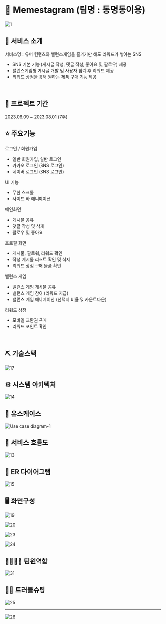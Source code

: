 # 📱 Memestagram (팀명 : 동명동이용)
![1](https://github.com/2023-SMHRD-SW-DataDesign-1/DongMyeongDong/assets/42428256/4c465219-6fbc-41dd-a6c0-342eda300be5)
<br>

## 👀 서비스 소개
서비스명 : 유머 컨텐츠와 밸런스게임을 즐기기만 해도 리워드가 쌓이는 SNS
* SNS 기본 기능 (게시글 작성, 댓글 작성, 좋아요 및 팔로우) 제공
* 밸런스게임형 게시글 개발 및 사용자 참여 후 리워드 제공
* 리워드 상점을 통해 원하는 제품 구매 기능 제공
<br>

## 📅 프로젝트 기간
2023.06.09 ~ 2023.08.01 (7주)
<br>

## ⭐ 주요기능
로그인 / 회원가입
* 일반 회원가입, 일반 로그인
* 카카오 로그인 (SNS 로그인)
* 네이버 로그인 (SNS 로그인)
  
UI 기능
* 무한 스크롤
* 사이드 바 애니메이션
  
메인화면
* 게시물 공유
* 댓글 작성 및 삭제
* 팔로우 및 좋아요
  
프로필 화면
* 게시물, 팔로워, 리워드 확인
* 작성 게시물 리스트 확인 및 삭제
* 리워드 상점 구매 물품 확인
  
밸런스 게임
* 밸런스 게임 게시물 공유
* 밸런스 게임 참여 (리워드 지급)
* 밸런스 게임 애니메이션 (선택지 비율 및 카운트다운)
  
리워드 상점
* 모바일 교환권 구매
* 리워드 포인트 확인
<br>

## ⛏ 기술스택
![17](https://github.com/2023-SMHRD-SW-DataDesign-1/DongMyeongDong/assets/42428256/1660aa06-02dc-46d5-9de6-3c99255e9087)
<br>

## ⚙ 시스템 아키텍처
![14](https://github.com/2023-SMHRD-SW-DataDesign-1/DongMyeongDong/assets/42428256/f4188d14-5c85-4d45-a6a9-2369b53bc9f2)
<br>

## 📌 유스케이스
![Use case diagram-1](https://github.com/2023-SMHRD-SW-DataDesign-1/DongMyeongDong/assets/42428256/d483c4ef-6635-44c7-9971-b5173037065f)
<br>

## 📌 서비스 흐름도
![13](https://github.com/2023-SMHRD-SW-DataDesign-1/DongMyeongDong/assets/42428256/12d4eea4-f01f-4a63-a8d8-d72d3e175f41)
<br>

## 📌 ER 다이어그램
![15](https://github.com/2023-SMHRD-SW-DataDesign-1/DongMyeongDong/assets/42428256/f88a3156-f5e5-41ce-b76a-146948a9580d)
<br>

## 🖥 화면구성
![19](https://github.com/2023-SMHRD-SW-DataDesign-1/DongMyeongDong/assets/42428256/e1b5ef0f-0269-45c5-bf98-e0b92cb942e6)
<br>

![20](https://github.com/2023-SMHRD-SW-DataDesign-1/DongMyeongDong/assets/42428256/ae4f6add-bd6e-4607-9154-da5498f84088)
<br>

![23](https://github.com/2023-SMHRD-SW-DataDesign-1/DongMyeongDong/assets/42428256/b1f699fd-2f5c-4fb2-ac53-f6bc9df2f214)
<br>

![24](https://github.com/2023-SMHRD-SW-DataDesign-1/DongMyeongDong/assets/42428256/5197664f-3740-473c-859b-e490624759a8)
<br>

## 👨‍👩‍👦‍👦 팀원역할
![31](https://github.com/2023-SMHRD-SW-DataDesign-1/DongMyeongDong/assets/42428256/4f0ed0fa-87d1-470a-b2be-5308262dee00)
<br>

## 🤾‍♂️ 트러블슈팅
![25](https://github.com/2023-SMHRD-SW-DataDesign-1/DongMyeongDong/assets/42428256/55ea7ac0-2dbf-4fc1-9d67-9a9a4a5c64cd)
<br>
<hr>

![26](https://github.com/2023-SMHRD-SW-DataDesign-1/DongMyeongDong/assets/42428256/4d99bf15-18e7-48b2-bbe0-e5059a04a41e)
<br>
